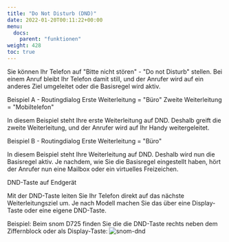 ```yaml
---
title: "Do Not Disturb (DND)"
date: 2022-01-20T00:11:22+00:00
menu:
  docs:
    parent: "funktionen"
weight: 428
toc: true
---
```


Sie können Ihr Telefon auf "Bitte nicht stören" - "Do not Disturb" stellen. Bei einem Anruf bleibt Ihr Telefon damit still, und der Anrufer wird auf ein anderes Ziel umgeleitet oder die Basisregel wird aktiv.

Beispiel A - Routingdialog
Erste Weiterleitung = "Büro"
Zweite Weiterleitung = "Mobiltelefon"

In diesem Beispiel steht Ihre erste Weiterleitung auf DND. Deshalb greift die zweite Weiterleitung, und der Anrufer wird auf Ihr Handy weitergeleitet.

Beispiel B - Routingdialog
Erste Weiterleitung = "Büro"

In diesem Beispiel steht Ihre Weiterleitung auf DND. Deshalb wird nun die Basisregel aktiv. Je nachdem, wie Sie die Basisregel eingestellt haben, hört der Anrufer nun eine Mailbox oder ein virtuelles Freizeichen.

DND-Taste auf Endgerät

Mit der DND-Taste leiten Sie Ihr Telefon direkt auf das nächste Weiterleitungsziel um. Je nach Modell machen Sie das über eine Display-Taste oder eine eigene DND-Taste.

Beispiel: Beim snom D725 finden Sie die die DND-Taste rechts neben dem Ziffernblock oder als Display-Taste: 
<img src="/images/snom_dnd.png" alt="snom-dnd"/>
